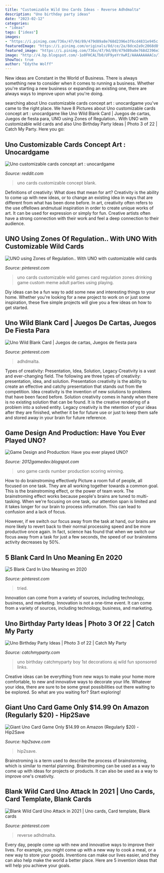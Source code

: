 ```yaml
---
title: "Customizable Wild Uno Cards Ideas - Reverse Adhdmalta"
description: "Uno birthday party ideas"
date: "2023-02-12"
categories:
- "ideas"
tags: ["ideas"]
images:
- "https://i.pinimg.com/736x/47/9d/89/479d89a8e768d2396e3f6cd4831e945c.jpg"
featuredImage: "https://i.pinimg.com/originals/8d/ce/2a/8dce2a9c2068d8f9c138bdac9211291d.jpg"
featured_image: "https://i.pinimg.com/736x/47/9d/89/479d89a8e768d2396e3f6cd4831e945c.jpg"
image: "http://4.bp.blogspot.com/-1o0FHCALTb0/UF9yeYrXwRI/AAAAAAAAACo/7mOO_pYzLm8/s1600/number+cards+portrait.jpg"
ShowToc: true
author: "Edythe Wolff"
---
```



New ideas are Constant in the World of Business. There is always something new to consider when it comes to running a business. Whether you're starting a new business or expanding an existing one, there are always ways to improve upon what you're doing. 

	

		
searching about Uno customizable cards concept art : unocardgame you've came to the right place. We have 8 Pictures about Uno customizable cards concept art : unocardgame like Uno Wild Blank Card | Juegos de cartas, Juegos de fiesta para, UNO using Zones of Regulation.. With UNO with customizable wild cards and also Uno Birthday Party Ideas | Photo 3 of 22 | Catch My Party. Here you go:
		
    
## Uno Customizable Cards Concept Art : Unocardgame

<img loading=lazy src="https://preview.redd.it/ip6hbpshq4z11.jpg?auto=webp&amp;s=cc3e3aee3047661ef6ecce1554ed3eb6ebeac9d9" onerror="this.onerror=null;this.src='https://tse1.mm.bing.net/th?id=OIP.4SQ1tIHAogFyjG9UdcWRMgHaNK&amp;pid=15.1';" alt="Uno customizable cards concept art : unocardgame">

_Source: reddit.com_

>uno cards customizable concept blank. 

	

Definitions of creativity: What does that mean for art?
Creativity is the ability to come up with new ideas, or to change an existing idea in ways that are different from what has been done before. In art, creativity often refers to the use offellows andmutual inspiration in order to create unique works of art. It can be used for expression or simply for fun. Creative artists often have a strong connection with their work and feel a deep connection to their audience.

    
## UNO Using Zones Of Regulation.. With UNO With Customizable Wild Cards

<img loading=lazy src="https://i.pinimg.com/originals/53/d6/83/53d6835542356050c8a986023a8b5412.jpg" onerror="this.onerror=null;this.src='https://tse2.mm.bing.net/th?id=OIP.06nksnT2t_2zGQITNBRjWAHaGp&amp;pid=15.1';" alt="UNO using Zones of Regulation.. With UNO with customizable wild cards">

_Source: pinterest.com_

>uno cards customizable wild games card regulation zones drinking game custom meme adult parties using playing. 

	

Diy ideas can be a fun way to add some new and interesting things to your home. Whether you're looking for a new project to work on or just some inspiration, these five simple projects will give you a few ideas on how to get started.

    
## Uno Wild Blank Card | Juegos De Cartas, Juegos De Fiesta Para

<img loading=lazy src="https://i.pinimg.com/originals/8d/ce/2a/8dce2a9c2068d8f9c138bdac9211291d.jpg" onerror="this.onerror=null;this.src='https://tse4.mm.bing.net/th?id=OIP.1t2knErWc_9VXl0fn3pCHwHaJ4&amp;pid=15.1';" alt="Uno Wild Blank Card | Juegos de cartas, Juegos de fiesta para">

_Source: pinterest.com_

>adhdmalta. 

	

Types of creativity: Presentation, Idea, Solution, Legacy
Creativity is a vast and ever-changing field. The following are three types of creativity: presentation, idea, and solution. Presentation creativity is the ability to create an effective and catchy presentation that stands out from the competition. Idea creativity is the invention of new solutions to problems that have been faced before. Solution creativity comes in handy when there is no existing solution that can be found. It is the creative rendering of a problem into a solved entity. Legacy creativity is the retention of your ideas after they are finished, whether it be for future use or just to keep them safe and stored away in your brain for future reference.

    
## Game Design And Production: Have You Ever Played UNO?

<img loading=lazy src="http://4.bp.blogspot.com/-1o0FHCALTb0/UF9yeYrXwRI/AAAAAAAAACo/7mOO_pYzLm8/s1600/number+cards+portrait.jpg" onerror="this.onerror=null;this.src='https://tse3.mm.bing.net/th?id=OIP.do1kHtPsPUhqNOVzjPoqMAHaEH&amp;pid=15.1';" alt="Game Design and Production: Have you ever played UNO?">

_Source: 2012gamedev.blogspot.com_

>uno game cards number production scoring winning. 

	

How to do brainstroming effectively
Picture a room full of people, all focused on one task. They are all working together towards a common goal. This is the brainstroming effect, or the power of team work.
The brainstroming effect works because people's brains are tuned to multi-tasking. When we're focusing on one task, our attention span is limited and it takes longer for our brain to process information. This can lead to confusion and a lack of focus.

However, if we switch our focus away from the task at hand, our brains are more likely to revert back to their normal processing speed and be more productive once again. In fact, science has found that when we switch our focus away from a task for just a few seconds, the speed of our brainstems activity decreases by 50%.

    
## 5 Blank Card In Uno Meaning En 2020

<img loading=lazy src="https://i.pinimg.com/originals/48/36/97/48369751ac2c9d436e04874081e1b1f2.jpg" onerror="this.onerror=null;this.src='https://tse1.mm.bing.net/th?id=OIP.I3jC3aefir7dzCPSKN9UqQHaEK&amp;pid=15.1';" alt="5 Blank Card In Uno Meaning en 2020">

_Source: pinterest.com_

>tried. 

	

Innovation can come from a variety of sources, including technology, business, and marketing.
Innovation is not a one-time event. It can come from a variety of sources, including technology, business, and marketing.

    
## Uno Birthday Party Ideas | Photo 3 Of 22 | Catch My Party

<img loading=lazy src="https://photos-cdn.catchmyparty.com/PL/photos/0226/9140/image.jpeg" onerror="this.onerror=null;this.src='https://tse1.mm.bing.net/th?id=OIP.ymwd3g5ZMmAhg3Ad0cgoSAHaE8&amp;pid=15.1';" alt="Uno Birthday Party Ideas | Photo 3 of 22 | Catch My Party">

_Source: catchmyparty.com_

>uno birthday catchmyparty boy 1st decorations aj wild fun sponsored links. 

	

Creative ideas can be everything from new ways to make your home more comfortable, to new and innovative ways to decorate your life. Whatever your idea, there are sure to be some great possibilities out there waiting to be explored. So what are you waiting for? Start exploring!

    
## Giant Uno Card Game Only $14.99 On Amazon (Regularly $20) - Hip2Save

<img loading=lazy src="https://hip2save.com/wp-content/uploads/2020/08/Giant-Uno-Cards.jpg?resize=1024%2C768&amp;strip=all?w=150&amp;strip=all" onerror="this.onerror=null;this.src='https://tse2.mm.bing.net/th?id=OIP.a3U6o4vfJbSzlJih2INX1AHaFj&amp;pid=15.1';" alt="Giant Uno Card Game Only $14.99 on Amazon (Regularly $20) - Hip2Save">

_Source: hip2save.com_

>hip2save. 

	

Brainstroming is a term used to describe the process of brainstorming, which is similar to mental planning. Brainstroming can be used as a way to come up with ideas for projects or products. It can also be used as a way to improve one's creativity.

    
## Blank Wild Card Uno Attack In 2021 | Uno Cards, Card Template, Blank Cards

<img loading=lazy src="https://i.pinimg.com/736x/47/9d/89/479d89a8e768d2396e3f6cd4831e945c.jpg" onerror="this.onerror=null;this.src='https://tse3.mm.bing.net/th?id=OIP.aLG76-9AVSuDbut1Rt5rzwHaJ3&amp;pid=15.1';" alt="Blank Wild Card Uno Attack in 2021 | Uno cards, Card template, Blank cards">

_Source: pinterest.com_

>reverse adhdmalta. 

	

Every day, people come up with new and innovative ways to improve their lives. For example, you might come up with a new way to cook a meal, or a new way to store your goods. Inventions can make our lives easier, and they can also help make the world a better place. Here are 5 invention ideas that will help you achieve your goals.

